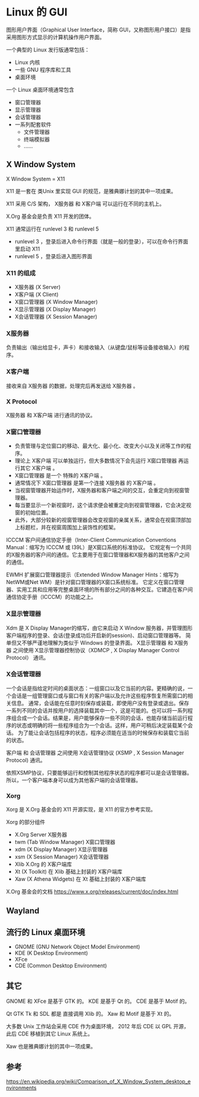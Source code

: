 Linux 的 GUI
================================

图形用户界面（Graphical User Interface，简称 GUI，又称图形用户接口）是指采用图形方式显示的计算机操作用户界面。

一个典型的 Linux 发行版通常包括：
- Linux 内核
- 一些 GNU 程序库和工具
- 桌面环境

一个 Linux 桌面环境通常包含
- 窗口管理器
- 显示管理器
- 会话管理器
- 一系列配套软件
    - 文件管理器
    - 终端模拟器
    - ......

## X Window System

X Window System = X11

X11 是一套在 类Unix 里实现 GUI 的规范，是雅典娜计划的其中一项成果。

X11 采用 C/S 架构， X服务器 和 X客户端 可以运行在不同的主机上。

X.Org 基金会是负责 X11 开发的团体。

X11 通常运行在 runlevel 3 和 runlevel 5
- runlevel 3 ，登录后进入命令行界面（就是一般的登录），可以在命令行界面里启动 X11
- runlevel 5 ，登录后进入图形界面

### X11 的组成
- X服务器 (X Server)
- X客户端 (X Client)
- X窗口管理器 (X Window Manager)
- X显示管理器 (X Display Manager)
- X会话管理器 (X Session Manager)

### X服务器
负责输出（输出给显卡，声卡）和接收输入（从键盘/鼠标等设备接收输入）的程序。

### X客户端
接收来自 X服务器 的数据，处理完后再发送给 X服务器 。

### X Protocol
X服务器 和 X客户端 进行通讯的协议。

### X窗口管理器
- 负责管理与定位窗口的移动、最大化、最小化、改变大小以及关闭等工作的程序。
- 理论上 X客户端 可以单独运行，但大多数情况下会先运行 X窗口管理器 再运行其它 X客户端 。
- X窗口管理器 是一个 特殊的 X客户端 。
- 通常情况下 X窗口管理器 是第一个连接 X服务器 的 X客户端 。
- 当视窗管理器开始运作时，X服务器和客户端之间的交互，会重定向到视窗管理器。
- 每当要显示一个新视窗时，这个请求便会被重定向到视窗管理器，它会决定视窗的初始位置。
- 此外，大部分较新的视窗管理器会改变视窗的亲属关系，通常会在视窗顶部加上标题栏，并在视窗周围加上装饰性的框架。

ICCCM
客户间通信协定手册（Inter-Client Communication Conventions Manual：缩写为 ICCCM 或 I39L）是X窗口系统的标准协议。
它规定有一个共同的X服务器的客户间的通信。它主要用于在窗口管理器和X服务器的其他客户之间的通信。

EWMH
扩展窗口管理器提示（Extended Window Manager Hints：缩写为NetWM或Net WM）是针对窗口管理器的X窗口系统标准。
它定义在窗口管理器、实用工具和应用等完整桌面环境的所有部分之间的各种交互。它建造在客户间通信协定手册（ICCCM）的功能之上。

### X显示管理器
Xdm 是 X Display Manager的缩写，由它来启动 X Window 服务器，并管理图形客户端程序的登录、会话(登录成功后开启新的session)、启动窗口管理器等。
简单但又不够严谨地理解为类似于 Windows 的登录界面。
X显示管理器 和 X服务器 之间使用 X显示管理器控制协议（XDMCP , X Display Manager Control Protocol） 通讯。

### X会话管理器
一个会话是指给定时间的桌面状态：一组窗口以及它当前的内容。更精确的说，一个会话是一组管理窗口或与窗口有关的客户端以及允许这些程序恢复所需窗口的相关信息。
通常，会话能在任意时刻保存或装载，即使用户没有登录或退出。保存一系列不同的会话并按用户的选择装载其中一个，这是可能的。也可以将一系列程序组合成一个会话。结果是，用户能够保存一些不同的会话，也能存储当前运行程序的状态或明确的将一些程序组合为一个会话。这样，用户可稍后决定装载某个会话。
为了能让会话包括程序的状态，程序必须能在适当的时候保存和装载它当前的状态。

客户端 和 会话管理器 之间使用 X会话管理协议 (XSMP , X Session Manager Protocol) 通讯。

依照XSMP协议，只要能够运行和控制其他程序状态的程序都可以是会话管理器。所以，一个客户端本身可以成为其他客户端的会话管理器。

### Xorg
Xorg 是 X.Org 基金会的 X11 开源实现，是 X11 的官方参考实现。

Xorg 的部分组件
- X.Org Server X服务器
- twm (Tab Window Manager) X窗口管理器
- xdm (X Display Manager) X显示管理器
- xsm (X Session Manager) X会话管理器
- Xlib X.Org 的 X客户端库
- Xt (X Toolkit) 在 Xlib 基础上封装的 X客户端库
- Xaw (X Athena Widgets) 在 Xt 基础上封装的 X客户端库

X.Org 基金会的文档
https://www.x.org/releases/current/doc/index.html

## Wayland

## 流行的 Linux 桌面环境
- GNOME (GNU Network Object Model Environment)
- KDE (K Desktop Environment)
- XFce
- CDE (Common Desktop Environment)

## 其它
GNOME 和 XFce 是基于 GTK 的。
KDE 是基于 Qt 的。
CDE 是基于 Motif 的。

Qt GTK Tk 和 SDL 都是 直接调用 Xlib 的。
Xaw 和 Motif 是基于 Xt 的。

大多数 Unix 工作站会采用 CDE 作为桌面环境， 2012 年后 CDE 以 GPL 开源，此后 CDE 移植到其它 Linux 系统上。

Xaw 也是雅典娜计划的其中一项成果。

## 参考

https://en.wikipedia.org/wiki/Comparison_of_X_Window_System_desktop_environments

<!--


## 在 Debian 里使用 GUI

### 安装


de desktop environment
wm window managers


X11 X Window System



X11 或 Wayland
Qt 或 GTK+ 或 Motif
wm
de

X11
    X服务器
        X.Org Server（全称X.Org Foundation Open Source Public Implementation of X11）是X Window System的官方参考实现，它是开放源代码的自由软件。这一项目由X.Org基金会运作，存放于freedesktop.org的主机上。
    X客户端
    X窗口管理器
    X显示管理器 登录用的
    X会话管理器


X窗口系统包含了默认的会话管理器，名字叫xsm。特定的桌面系统也开发了自己的会话管理器：例如，ksmserver是KDE默认的会话管理器。
X Session Management Protocol (XSMP)
X 会话管理协议 (XSMP)指定程序与会话管理器该如何交互。特别重要的是窗口管理器能够与会话管理器通信，因为窗口管理器对窗口的位置和最小化有管理的责任。不能保存状态的程序也包括在会话中，但它们不能在会话中维持自己的状态。


客户间通信协定手册（Inter-Client Communication Conventions Manual：缩写为ICCCM或I39L即“I, 39个字母, L”）
是X窗口系统的标准协议。它规定有一个共同的X服务器的客户间的通信。它主要用于在窗口管理器和X服务器的其他客户之间的通信。


x server負責輸出（給顯卡）、接收鍵盤/鼠標的原始輸入等；
而每個工作在x上的應用程序是一個x client，
x server在接收到輸入後會將輸入發送到對應的x client。

Server运行在用户的本地机器上，在屏幕上完成低层的绘图操作。因为X Server直接向显卡发送信号，因此必须使用一个适合本机显卡的X Server，并配置好合适的分辨率，刷新率，颜色深度等，现在一般在/etc/X11/xorg.conf的文件就是Xorg Server的配置文件。 X Server通过鼠标和键盘监听用户的输入，并将键盘按键和鼠标点击传输给X Client，这些信息叫事件（event），它们构成了GUI编程的一个关键元素。它的逻辑扩展，MFC叫消息，GTK和Qt叫信号。

X Client是以X Window作为GUI的任何程序，如xterm，QQ和类似的更高级的应用程序，通常情况下，X Client等待X Server传送的用户事件，然后通过给X Server发送重绘消息来响应，X Client不需要和X Server运行在同一台机器上，这就是为什么xterm也能远程使用。

X Protocol X Client与X Server使用X Protocol进行通信，使得客户端和服务器能够在网络中分离，实际上是X Server和X display manager之间使用XDMCP（X Display Manager Control Protocol）协议进行通信，使用端口为UDP：177。

Xorg,X.Org Server是X窗口系统这一设计的参考实现，当前版本是X11R7.5,是一个对x窗口系统的具体软件实现.

Xdm是X Display Manager的缩写，由它来启动X Window服务器，并管理图形客户端程序的登录、会话(登录成功后开启新的session)、启动窗口管理器等。如果Xdm是在本地运行，它会启动X Server，就像命令行登录的init，getty和login所做的事情一样；如果Xdm在网络上某台计算机上运行，它的行为就如同一个telnet server，验证用户名与密码，然后开始一个远程会话（Remote Session）。

KDE,Gnome,deepin等桌面环境也提供了自己的xdm的实现，分别叫kdm和gdm,lightdm。

xwm窗口管理器是在图形用户界面的视窗系统中，控制窗口位置与外观的软件。它是负责管理与定位窗口的移动、最大化、最小化、改变大小以及关闭等工作,简而言之，就是给一个窗口加上最大化，最小化，关闭按钮标题栏和框架。Twm（Tom Window Manager）就是X.org提供的简单的窗口管理器。


GNOME Shell，是GNOME桌面环境3.0及其后续版本中的核心用户界面
GNOME Shell使用mutter作为窗口管理器


X显示管理器控制协议（XDMCP）


跟Windows和Mac OS X这些操作系统不一样的是，X并没有指定一个专用的窗口管理器，也没有定义窗口管理器的行为。正因为这个决定，今儿的我们才可以看到X下窗口管理器的多样性。
X不同于其他窗口系统的一个地方在于其没有指定一个窗口管理器。因为X的开发者希望X能够尽可能的摆脱窗口管理器和用户接口策略的影响。
事实上，X甚至根本不需要窗口管理器。



正如你已经知道的，X以一种服务端-客户端的架构运行。X的服务端能够控制多个物理显示设置和输入设备。应用程序以X客户端的角色来跟这些设备完成交互。当X服务端和客户端运行在同一台设备上的时，他们使用domain socket来进行通信。若处于不同的设备，他们可以使用TCP/IP来完成通信。

窗口管理器的本质上就是一个常规的X客户端，它并没有超级用户的权限来使用内核后门。对于X服务器而言，窗口管理器就是一个普通的用户进程，并且这个进程能够让X使用一系列的特殊APIs。
当一个客户端已经成功连接了这些特定API的时候，若有其他客户端试图连接，X会直接拒绝掉，通过这样的方式能够确保系统在任一时刻，至多只会有一个窗口管理器的存在。而第一个程序总是可以成功的连接上这些特殊的APIs。

当视窗管理器开始运作时，X服务器和客户端之间的交互，会重定向到视窗管理器。
每当要显示一个新视窗时，这个请求便会被重定向到视窗管理器，它会决定视窗的初始位置。
此外，大部分较新的视窗管理器会改变视窗的亲属关系，通常会在视窗顶部加上标题栏，并在视窗周围加上装饰性的框架。



twm（Tab Window Manager）是X窗口系统的窗口管理器。
twm是早年的突破性成就，但已经很大程度上被其他窗口管理器所超越，它们与twm不同，使用部件工具箱，而不再直接基于Xlib来书写。
twm仍是X.Org Server的标准，并可作为很多X窗口系统实现的一部分而获得到。



Intrinsics又名Xt或X Toolkit,是X Window的函式库。
Intrinsics首先提供面向对象的程式设计架构，并引进了“widget”的概念。Motif、OpenLook和Lesstif等即以Xt为基础。Athena Toolkit也是衍生自Xt Library。
但一些知名的工具箱如FLTK, GTK,和Qt并不使用Xt library,反是直接使用Xlib.

Xaw 和 Motif 是基于 Xt 的
QT 和 GTK 是直接调用 Xlib 的
Tk SDL 也是调用 Xlib 的


XCB（X C Binding）是一套以 C语言撰写，并用于绑定（Binding） X Window System之上。XCB是一套免费的软件，目标在于取代 Xlib。

Xlib 和 XCB 都是客户端库

X服务器
    X.Org Server
    Cygwin/X
    Xming


Unix /Linux最流行的桌面环境是：
    GNOME mutter
    KDE KWin
    CDE
    XFce Xfwm

CDE
Common Desktop Environment

KDE
K Desktop Environment

IEEE 1295


雅典娜(Athena)工程是MIT、DEC以及IBM的一个联合工程，本计划五年，在1988年1月又增加了三年，总共历时八年，于1991年6月30日告一段落。
该工程为解决如何将计算创新的应用到MIT的课程中，意图建立一个计算机环境，容纳多达一万台工作站，以及各种硬件，以保证不管是学生还是教职工都可以随时使用。用户可以访问其中的任何工作站，存取任何文件、程序，但在用户界面以及服务传递上，看起来不会有大的区别。
这个工程产生了许多现在被广为使用的技术，比如X Window System、Kerberos。雅典娜工程开发的其他技术包括Xaw部件工具箱、Zephyr通知服务、第一个即时通讯服务，以及Hesiod名，还有目录服务。

DEC
Digital Equipment Corporation
数字设备公司
1998年1月DEC公司被康柏(Compaq)以96亿美元的价格收购。

康柏电脑，是由三位来自德州仪器公司的高级经理罗德·肯尼恩（Rod Canion），吉米·哈里斯（Jim Harris）和比尔·默顿（Bill Murto）于1982年2月分别投资1000美元共同创建的。2002年康柏公司被惠普公司收购。



GDM（由GNOME提供）
KDM（由KDE提供）允许用户在登录界面图形化的选择某个窗口管理器或桌面环境
XDM是X窗口系统的默认显示管理器


登录时直接打开图形界面
登录后才打开图形界面


窗口管理器 和 桌面环境 都可以算作 gui shell

EWMH
扩展窗口管理器提示（Extended Window Manager Hints：缩写为NetWM或Net WM）是针对窗口管理器的X窗口系统标准。
它定义在窗口管理器、实用工具和应用等完整桌面环境的所有部分之间的各种交互。它建造在客户间通信协定手册（ICCCM）的功能之上。


xinit
startx只是一个bash脚本，干活的是xinit
xinit先启动先启动X服务器，再启动基于X的应用程序


xinit是一个二进制文件，并非是一个脚本。通常位于/usr/bin下。它的主要功能是启动一个X服务器，同时启动一个基于X的应用程序。




运行级别
Linux拥有7个运行级别(runlevel)：
    运行级别0：系统停机状态，系统默认运行级别不能设为0，否则不能正常启动
    运行级别1：单用户工作状态，root权限，用于系统维护，禁止远程登陆
    运行级别2：多用户状态(没有NFS)
    运行级别3：完全的多用户状态(有NFS)，登陆后进入控制台命令行模式
    运行级别4：系统未使用，保留
    运行级别5：X11控制台，登陆后进入图形GUI模式
    运行级别6：系统正常关闭并重启，默认运行级别不能设为6，否则不能正常启动
我们启动X便就是从运行级别3启动X服务器，转至运行级别5。
启动X需要在运行级别3(默认)，切换运行级别：init [运行级别]，查看运行级别：runlevel



TTY原指电传打字机(Teletype)，在这里指虚拟控制台，也就是不启动X时的只有文本的界面。Debian系发行版默认开启tty1~tty6六个TTY，你可以使用Ctrl+Alt+F1~F6进行切换。(各发行版会有不同，根据实际操作)

X终端(XTerm)就是在X界面中虚拟终端(Virtual Terminal)的一种实现。
XTerm 是一个 gui 程序

DISPLAY
我们在桌面环境运行shell，输入set查看当前变量，可以发现有一个是DISPLAY=:0.0的变量，这决定了当前环境下X客户端在哪个X服务器上显示——这对于想要远程控制的朋友是很重要的(但是本文暂时不讲)。格式是DISPLAY=[主机名]:[显示界面号].[屏幕号]。主机名不需要多讲，可以为IP地址，为空代表本地主机；显示界面号是每个X服务器对应的号码，从0数起；屏幕号正如其名，多数情况不用管，常为0。PS：在原用户使用xhost +可允许其它用户将X客户端连接原用户的X服务器。

startx与xinit
startx、xinit和X(本体)均是启动X的方式，
理论上startx是xinit的壳子，而xinit又是X的壳子。
startx能自动帮你读取配置文件的参数。这些参数决定了X服务器的呈现方式、DPI、显示界面号等，决定了需要启动的X客户端(包括桌面环境)。
以下是命令参数：
startx [X客户端参数] -- [X服务端参数]
xinit [X客户端参数] -- [X服务端参数]
是的，这两个命令的参数是一致的，参数各有优先级，
如下(顺序排列)：
X服务器：
    命令后接的参数；~/.xserverrc；
    /etc/X11/xinit/xserverrc；
    无参数则直接执行X。

X客户端：
    命令后接的参数；
    ~/.xinitrc；
    etc/X11/xinit/xinitrc；
    无参数则直接执行xterm。


在命令行里运行桌面环境
在命令行里运行单个的gui程序
登录时直接显示登录界面


Wayland 和 X 的区别是什么
这两个要怎么兼容对方

在本地
    登录时打开显示管理器
    进入命令行后
        打开桌面环境
        打开单个gui
在远程
    登录时打开显示管理器
    进入命令行后
        打开桌面环境
        打开单个gui

远程的 X 和 vnc 有什么区别

和 X 相关的配置文件有哪些


在安装的时候选这两个，就能有 gui 界面了
debian desktop environment
gnmoe


x11-apps 包含了一系列的 X11 的程序
- xeyes
- xclock
- xterm

xterm 是 虚拟终端， 是 X客户端 。
虽然不是 Xorg 发布的，但也包含在 x11-apps 里。


-->
